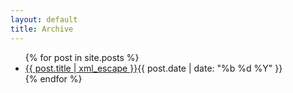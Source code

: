 ```yaml
---
layout: default
title: Archive
---
```


<div id="archive">
    <ul>
        {% for post in site.posts  %}
        <li><span class="name"><a href="{{ post.url }}">{{ post.title | xml_escape }}</a></span><span class="date">{{ post.date | date: "%b %d %Y" }}</span></li>
        {% endfor %}
    </ul>
</div>
